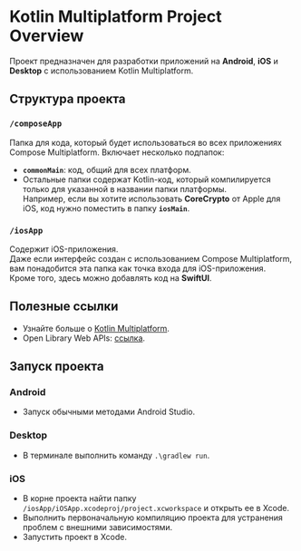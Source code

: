 # Kotlin Multiplatform Project Overview

Проект предназначен для разработки приложений на **Android**, **iOS** и **Desktop** с использованием Kotlin Multiplatform.

## Структура проекта

### `/composeApp`
Папка для кода, который будет использоваться во всех приложениях Compose Multiplatform. Включает несколько подпапок:
- **`commonMain`**: код, общий для всех платформ.
- Остальные папки содержат Kotlin-код, который компилируется только для указанной в названии папки платформы.  
  Например, если вы хотите использовать **CoreCrypto** от Apple для iOS, код нужно поместить в папку **`iosMain`**.

### `/iosApp`
Содержит iOS-приложения.  
Даже если интерфейс создан с использованием Compose Multiplatform, вам понадобится эта папка как точка входа для iOS-приложения.  
Кроме того, здесь можно добавлять код на **SwiftUI**.

## Полезные ссылки
- Узнайте больше о [Kotlin Multiplatform](https://www.jetbrains.com/help/kotlin-multiplatform-dev/get-started.html).
- Open Library Web APIs: [ссылка](https://openlibrary.org/developers/api).

## Запуск проекта

### Android
 - Запуск обычными методами Android Studio.

### Desktop
 - В терминале выполнить команду `.\gradlew run`.

### iOS
 - В корне проекта найти папку `/iosApp/iOSApp.xcodeproj/project.xcworkspace` и открыть ее в Xcode.
 - Выполнить первоначальную компиляцию проекта для устранения проблем с внешними зависимостями.
 - Запустить проект в Xcode.

